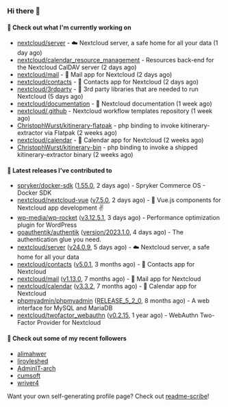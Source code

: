 ### Hi there 👋

#### 👷 Check out what I'm currently working on

- [nextcloud/server](https://github.com/nextcloud/server) - ☁️ Nextcloud server, a safe home for all your data (1 day ago)
- [nextcloud/calendar_resource_management](https://github.com/nextcloud/calendar_resource_management) - Resources back-end for the Nextcloud CalDAV server (2 days ago)
- [nextcloud/mail](https://github.com/nextcloud/mail) - 💌 Mail app for Nextcloud (2 days ago)
- [nextcloud/contacts](https://github.com/nextcloud/contacts) - 📇 Contacts app for Nextcloud (2 days ago)
- [nextcloud/3rdparty](https://github.com/nextcloud/3rdparty) - :battery: 3rd party libraries that are needed to run Nextcloud (5 days ago)
- [nextcloud/documentation](https://github.com/nextcloud/documentation) - 📘 Nextcloud documentation (1 week ago)
- [nextcloud/.github](https://github.com/nextcloud/.github) - Nextcloud workflow templates repository (1 week ago)
- [ChristophWurst/kitinerary-flatpak](https://github.com/ChristophWurst/kitinerary-flatpak) - php binding to invoke kitinerary-extractor via Flatpak (2 weeks ago)
- [nextcloud/calendar](https://github.com/nextcloud/calendar) - 📆 Calendar app for Nextcloud (2 weeks ago)
- [ChristophWurst/kitinerary-bin](https://github.com/ChristophWurst/kitinerary-bin) - php binding to invoke a shipped kitinerary-extractor binary (2 weeks ago)

#### 🔭 Latest releases I've contributed to

- [spryker/docker-sdk](https://github.com/spryker/docker-sdk) ([1.55.0](https://github.com/spryker/docker-sdk/releases/tag/1.55.0), 2 days ago) - Spryker Commerce OS - Docker SDK
- [nextcloud/nextcloud-vue](https://github.com/nextcloud/nextcloud-vue) ([v7.5.0](https://github.com/nextcloud/nextcloud-vue/releases/tag/v7.5.0), 2 days ago) - 🍱 Vue.js components for Nextcloud app development  ✌
- [wp-media/wp-rocket](https://github.com/wp-media/wp-rocket) ([v3.12.5.1](https://github.com/wp-media/wp-rocket/releases/tag/v3.12.5.1), 3 days ago) - Performance optimization plugin for WordPress
- [goauthentik/authentik](https://github.com/goauthentik/authentik) ([version/2023.1.0](https://github.com/goauthentik/authentik/releases/tag/version/2023.1.0), 4 days ago) - The authentication glue you need.
- [nextcloud/server](https://github.com/nextcloud/server) ([v24.0.9](https://github.com/nextcloud/server/releases/tag/v24.0.9), 5 days ago) - ☁️ Nextcloud server, a safe home for all your data
- [nextcloud/contacts](https://github.com/nextcloud/contacts) ([v5.0.1](https://github.com/nextcloud/contacts/releases/tag/v5.0.1), 3 months ago) - 📇 Contacts app for Nextcloud
- [nextcloud/mail](https://github.com/nextcloud/mail) ([v1.13.0](https://github.com/nextcloud/mail/releases/tag/v1.13.0), 7 months ago) - 💌 Mail app for Nextcloud
- [nextcloud/calendar](https://github.com/nextcloud/calendar) ([v3.3.2](https://github.com/nextcloud/calendar/releases/tag/v3.3.2), 7 months ago) - 📆 Calendar app for Nextcloud
- [phpmyadmin/phpmyadmin](https://github.com/phpmyadmin/phpmyadmin) ([RELEASE_5_2_0](https://github.com/phpmyadmin/phpmyadmin/releases/tag/RELEASE_5_2_0), 8 months ago) - A web interface for MySQL and MariaDB
- [nextcloud/twofactor_webauthn](https://github.com/nextcloud/twofactor_webauthn) ([v0.2.15](https://github.com/nextcloud/twofactor_webauthn/releases/tag/v0.2.15), 1 year ago) - WebAuthn Two-Factor Provider for Nextcloud

#### 👯 Check out some of my recent followers

- [alimahwer](https://github.com/alimahwer)
- [liroyleshed](https://github.com/liroyleshed)
- [AdminIT-arch](https://github.com/AdminIT-arch)
- [cumsoft](https://github.com/cumsoft)
- [wriver4](https://github.com/wriver4)

Want your own self-generating profile page? Check out [readme-scribe](https://github.com/muesli/readme-scribe)!
